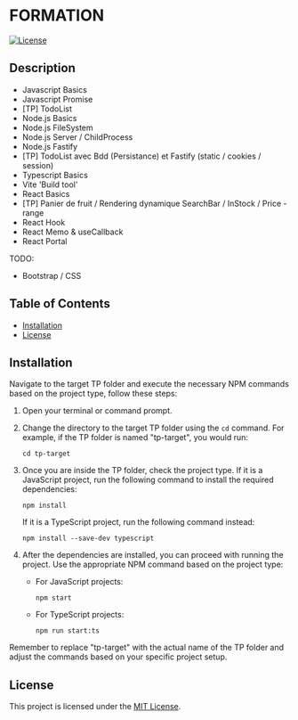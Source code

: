 # FORMATION

[![License](https://img.shields.io/badge/license-MIT-blue.svg)](LICENSE)

## Description

- Javascript Basics
- Javascript Promise
- [TP] TodoList
- Node.js Basics
- Node.js FileSystem
- Node.js Server / ChildProcess
- Node.js Fastify
- [TP] TodoList avec Bdd (Persistance) et Fastify (static / cookies / session)
- Typescript Basics
- Vite 'Build tool'
- React Basics
- [TP] Panier de fruit / Rendering dynamique SearchBar / InStock / Price - range
- React Hook
- React Memo & useCallback
- React Portal

TODO:
- Bootstrap / CSS

## Table of Contents

- [Installation](#installation)
- [License](#license)

## Installation

Navigate to the target TP folder and execute the necessary NPM commands based on the project type, follow these steps:

1. Open your terminal or command prompt.
2. Change the directory to the target TP folder using the `cd` command. For example, if the TP folder is named "tp-target", you would run:
    ```
    cd tp-target
    ```

3. Once you are inside the TP folder, check the project type. If it is a JavaScript project, run the following command to install the required dependencies:
    ```
    npm install
    ```

    If it is a TypeScript project, run the following command instead:
    ```
    npm install --save-dev typescript
    ```

4. After the dependencies are installed, you can proceed with running the project. Use the appropriate NPM command based on the project type:
    - For JavaScript projects:
      ```
      npm start
      ```

    - For TypeScript projects:
      ```
      npm run start:ts
      ```

Remember to replace "tp-target" with the actual name of the TP folder and adjust the commands based on your specific project setup.

## License

This project is licensed under the [MIT License](LICENSE).

